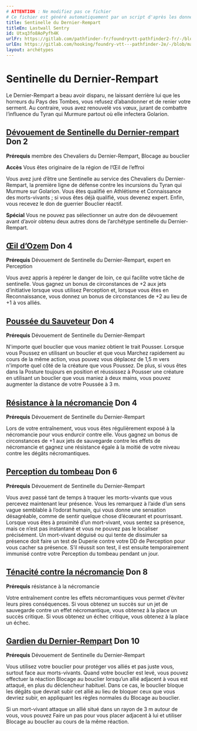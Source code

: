 ```yaml
---
# ATTENTION : Ne modifiez pas ce fichier
# Ce fichier est généré automatiquement par un script d'après les données du module Foundry VTT officiel et de sa traduction
title: Sentinelle du Dernier-Rempart
titleEn: Lastwall Sentry
id: Utxq3fo8AoPyfh4K
urlFr: https://gitlab.com/pathfinder-fr/foundryvtt-pathfinder2-fr/-/blob/master/data/archetypes/Utxq3fo8AoPyfh4K.htm
urlEn: https://gitlab.com/hooking/foundry-vtt---pathfinder-2e/-/blob/master/packs/data/archetypes.db/lastwall-sentry.json
layout: archétypes
---
```

# Sentinelle du Dernier-Rempart

Le Dernier-Rempart a beau avoir disparu, ne laissant derrière lui que les horreurs du Pays des Tombes, vous refusez d’abandonner et de renier votre serment. Au contraire, vous avez renouvelé vos vœux, jurant de combattre l’influence du Tyran qui Murmure partout où elle infectera Golarion.

## [Dévouement de Sentinelle du Dernier-rempart](../dons/dévouement-de-sentinelle-de-dernier-rempart.md) Don 2

**Prérequis** membre des Chevaliers du Dernier-Rempart, Blocage au bouclier

**Accès** Vous êtes originaire de la région de l’Œil de l’effroi

Vous avez juré d’être une Sentinelle au service des Chevaliers du Dernier-Rempart, la première ligne de défense contre les incursions du Tyran qui Murmure sur Golarion. Vous êtes qualifié en Athlétisme et Connaissance des morts-vivants ; si vous êtes déjà qualifié, vous devenez expert. Enfin, vous recevez le don de guerrier Bouclier réactif.

**Spécial** Vous ne pouvez pas sélectionner un autre don de dévouement avant d’avoir obtenu deux autres dons de l’archétype sentinelle du Dernier-Rempart.

## [Œil d’Ozem](../dons/œil-d-ozem.md) Don 4

**Prérequis** Dévouement de Sentinelle du Dernier-Rempart, expert en Perception

Vous avez appris à repérer le danger de loin, ce qui facilite votre tâche de sentinelle. Vous gagnez un bonus de circonstances de +2 aux jets d’initiative lorsque vous utilisez Perception et, lorsque vous êtes en Reconnaissance, vous donnez un bonus de circonstances de +2 au lieu de +1 à vos alliés.

## [Poussée du Sauveteur](../dons/poussée-du-sauveteur.md) Don 4

**Prérequis** Dévouement de Sentinelle du Dernier-Rempart

N'importe quel bouclier que vous maniez obtient le trait Pousser. Lorsque vous <a class="entity-link" data-pack="pf2e.actionspf2e" data-id="7blmbDrQFNfdT731" draggable="true">Poussez</a> en utilisant un bouclier et que vous <a class="entity-link" data-pack="pf2e.actionspf2e" data-id="Bcxarzksqt9ezrs6" draggable="true">Marchez rapidement</a> au cours de la même action, vous pouvez vous déplacez de 1,5 m vers n'importe quel côté de la créature que vous Poussez. De plus, si vous êtes dans la <a class="entity-link" data-pack="pf2e.feats-srd" data-id="6GN1zh3RcnZhrzxP" draggable="true">Posture toujours en position</a> et réussissez à Pousser une créature en utilisant un bouclier que vous maniez à deux mains, vous pouvez augmenter la distance de votre Poussée à 3 m.

## [Résistance à la nécromancie](../dons/résistance-à-la-nécromancie.md) Don 4

**Prérequis** Dévouement de Sentinelle du Dernier-Rempart

Lors de votre entraînement, vous vous êtes régulièrement exposé à la nécromancie pour vous endurcir contre elle. Vous gagnez un bonus de circonstances de +1 aux jets de sauvegarde contre les effets de nécromancie et gagnez une résistance égale à la moitié de votre niveau contre les dégâts nécromantiques.

## [Perception du tombeau](../dons/perception-du-tombeau.md) Don 6

**Prérequis** Dévouement de Sentinelle du Dernier-Rempart

Vous avez passé tant de temps à traquer les morts-vivants que vous percevez maintenant leur présence. Vous les remarquez à l’aide d’un sens vague semblable à l’odorat humain, qui vous donne une sensation désagréable, comme de sentir quelque chose d’écœurant et pourrissant. Lorsque vous êtes à proximité d’un mort-vivant, vous sentez sa présence, mais ce n’est pas instantané et vous ne pouvez pas le localiser précisément. Un mort-vivant déguisé ou qui tente de dissimuler sa présence doit faire un test de Duperie contre votre DD de Perception pour vous cacher sa présence. S’il réussit son test, il est ensuite temporairement immunisé contre votre Perception du tombeau pendant un jour.

## [Ténacité contre la nécromancie](../dons/ténacité-contre-la-nécromancie.md) Don 8

**Prérequis** résistance à la nécromancie

Votre entraînement contre les effets nécromantiques vous permet d’éviter leurs pires conséquences. Si vous obtenez un succès sur un jet de sauvegarde contre un effet nécromantique, vous obtenez à la place un succès critique. Si vous obtenez un échec critique, vous obtenez à la place un échec.

## [Gardien du Dernier-Rempart](../dons/gardien-du-dernier-rempart.md) Don 10

**Prérequis** Dévouement de Sentinelle du Dernier-Rempart

Vous utilisez votre bouclier pour protéger vos alliés et pas juste vous, surtout face aux morts-vivants. Quand votre bouclier est levé, vous pouvez effectuer la réaction Blocage au bouclier lorsqu’un allié adjacent à vous est attaqué, en plus du déclencheur habituel. Dans ce cas, le bouclier bloque les dégâts que devrait subir cet allié au lieu de bloquer ceux que vous devriez subir, en appliquant les règles normales du Blocage au bouclier.

Si un mort-vivant attaque un allié situé dans un rayon de 3 m autour de vous, vous pouvez Faire un pas pour vous placer adjacent à lui et utiliser Blocage au bouclier au cours de la même réaction.
